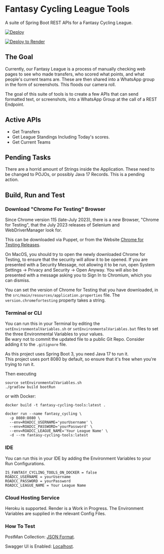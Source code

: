 # Fantasy Cycling League Tools

A suite of Spring Boot REST APIs for a Fantasy Cycling League.

[![Deploy](https://www.herokucdn.com/deploy/button.svg)](https://dashboard.heroku.com/new-app?template=https://github.com/lukegjpotter/FantasyCyclingLeagueTools)

[![Deploy to Render](https://render.com/images/deploy-to-render-button.svg)](https://render.com/deploy?repo=https://github.com/lukegjpotter/FantasyCyclingLeagueTools)

## The Goal

Currently, our Fantasy League is a process of manually checking web pages to see who made transfers, who scored what
points, and what people's current teams are. These are then shared into a WhatsApp group in the form of screenshots.
This floods our camera roll.

The goal of this suite of tools is to create a few APIs that can send formatted text, or screenshots, into a WhatsApp
Group at the call of a REST Endpoint.

## Active APIs

* Get Transfers
* Get League Standings Including Today's scores.
* Get Current Teams

## Pending Tasks

There are a horrid amount of Strings inside the Application. These need to be changed to POJOs, or possibly Java 17
Records. This is a pending action.

## Build, Run and Test

### Download "Chrome For Testing" Browser

Since Chrome version 115 (late-July 2023), there is a new Browser, "Chrome for Testing", that the July 2023 releases of
Selenium and WebDriverManager look for.

This can be downloaded via Puppet, or from the Website
[Chrome for Testing Releases](https://googlechromelabs.github.io/chrome-for-testing/).

On MacOS, you should try to open the newly downloaded Chrome for Testing, to ensure that the security will allow it to
be opened. If you are presented with a Security Message, not allowing it to be run, open System Settings -> Privacy and
Security -> Open Anyway. You will also be presented with a message asking you to Sign In to Chromium, which you can
dismiss.

You can set the version of Chrome for Testing that you have downloaded, in the
`src/main/resources/application.properties` file. The `version.chromefortesting` property takes a string.

### Terminal or CLI

You can run this in your Terminal by editing the `setEnvironmentalVariables.sh` or `setEnvironmentalVariables.bat`
files to set the three Environmental Variables to your values.  
Be wary not to commit the updated file to a public Git Repo. Consider adding it to the `.gitignore` file.

As this project uses Spring Boot 3, you need Java 17 to run it.  
This project uses port 8080 by default, so ensure that it's free when you're trying to run it.

Then executing

    source setEnvironmentalVariables.sh
    ./gradlew build bootRun

or with Docker:

    docker build -t fantasy-cycling-tools:latest .
    
    docker run --name fantasy_cycling \
      -p 8080:8080 \
      --env=ROADCC_USERNAME='yourUsername' \
      --env=ROADCC_PASSWORD='yourPassword' \
      --env=ROADCC_LEAGUE_NAME='Your League Name' \
      -d --rm fantasy-cycling-tools:latest

### IDE

You can run this in your IDE by adding the Environment Variables to your Run Configurations.

    IS_FANTASY_CYCLING_TOOLS_ON_DOCKER = false
    ROADCC_USERNAME = yourUsername
    ROADCC_PASSWORD = yourPassword
    ROADCC_LEAGUE_NAME = Your League Name

### Cloud Hosting Service

[comment]: <> (FixMe: Render support is not working.)
Heroku is supported. Render is a Work in Progress. The Environment Variables are supplied in the relevant Config Files.

### How To Test

[comment]: <> (FixMe: JSON format is no longer supported in PostMan, use a standard collection instead.)
PostMan Collection: [JSON Format](https://www.getpostman.com/collections/6f8d705afefeb67c6aa8).

Swagger UI is Enabled: [Localhost](http://localhost:8080/swagger-ui/index.html).
